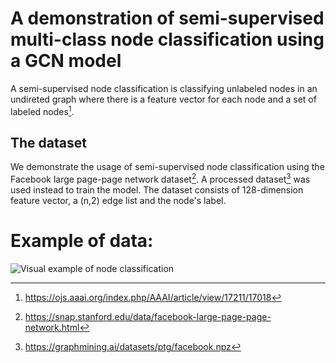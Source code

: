 # A demonstration of semi-supervised multi-class node classification using a GCN model
A semi-supervised node classification is classifying unlabeled nodes in an undireted graph where there is a feature
vector for each node and a set of labeled nodes[^1]. 
## The dataset
We demonstrate the usage of semi-supervised node classification using the Facebook large page-page network dataset[^2].
A processed dataset[^3] was used instead to train the model. The dataset consists of 128-dimension feature vector, a
(n,2) edge list and the node's label.

# Example of data:

![Visual example of node classification](https://github.com/ChocomintIce1/COMP3710-Demo3/assets/69633077/f6822d8c-fe7d-493a-87c2-014e36d07d76)

[^1]: https://ojs.aaai.org/index.php/AAAI/article/view/17211/17018
[^2]: https://snap.stanford.edu/data/facebook-large-page-page-network.html
[^3]: https://graphmining.ai/datasets/ptg/facebook.npz